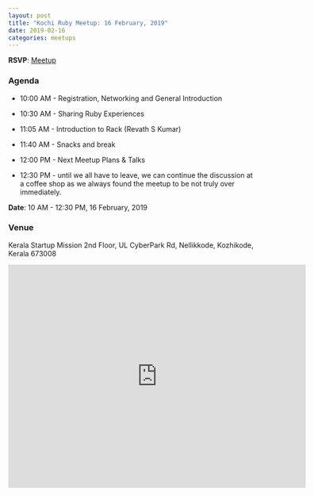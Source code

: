 ```yaml
---
layout: post
title: "Kochi Ruby Meetup: 16 February, 2019"
date: 2019-02-16
categories: meetups
---
```


**RSVP**:
[Meetup](https://www.meetup.com/kerala-ruby/events/258669892)

### Agenda

* 10:00 AM - Registration, Networking and General Introduction

* 10:30 AM - Sharing Ruby Experiences

* 11:05 AM - Introduction to Rack (Revath S Kumar)

* 11:40 AM - Snacks and break

* 12:00 PM - Next Meetup Plans & Talks

* 12:30 PM - until we all have to leave, we can continue the discussion at a coffee shop as we always found the meetup to be not truly over immediately.


**Date**: 10 AM - 12:30 PM, 16 February, 2019


### Venue
Kerala Startup Mission
2nd Floor, UL CyberPark Rd,
Nellikkode, Kozhikode, Kerala 673008

<iframe src="https://www.google.com/maps/embed?pb=!1m18!1m12!1m3!1d3913.086267380965!2d75.82640311480505!3d11.255064141997822!2m3!1f0!2f0!3f0!3m2!1i1024!2i768!4f13.1!3m3!1m2!1s0x0%3A0xcc58526bc982c22d!2sKerala+Startup+Mission+kozhikode!5e0!3m2!1sen!2sin!4v1550478925998" width="600" height="450" frameborder="0" style="border:0" allowfullscreen></iframe>